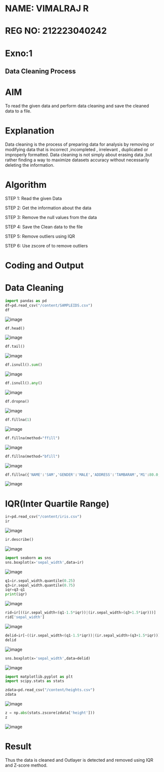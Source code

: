 # NAME: VIMALRAJ R
# REG NO: 212223040242
# Exno:1
## Data Cleaning Process

# AIM
To read the given data and perform data cleaning and save the cleaned data to a file.

# Explanation
Data cleaning is the process of preparing data for analysis by removing or modifying data that is incorrect ,incompleted , irrelevant , duplicated or improperly formatted. Data cleaning is not simply about erasing data ,but rather finding a way to maximize datasets accuracy without necessarily deleting the information.

# Algorithm
STEP 1: Read the given Data

STEP 2: Get the information about the data

STEP 3: Remove the null values from the data

STEP 4: Save the Clean data to the file

STEP 5: Remove outliers using IQR

STEP 6: Use zscore of to remove outliers

# Coding and Output
# Data Cleaning
```py
import pandas as pd
df=pd.read_csv("/content/SAMPLEIDS.csv")
df
````

![image](https://github.com/user-attachments/assets/30a7d399-2fcc-4722-959a-4d21ccd0e272)
```py
df.head()
```
![image](https://github.com/user-attachments/assets/0be6426f-a466-4730-b7a4-39bb5aed2321)

```py
df.tail()
```
![image](https://github.com/user-attachments/assets/5cef8819-dd4b-417d-ad2b-4958f894e4b3)

```py
df.isnull().sum()
```
![image](https://github.com/user-attachments/assets/8e9c9dac-51e7-4ddb-8503-2a32e4c43dad)
```py
df.isnull().any()
```
![image](https://github.com/user-attachments/assets/5f9073e2-61a8-4d6d-8ba2-29a88e6f39ca)
```py
df.dropna()
```
![image](https://github.com/user-attachments/assets/3ca3202b-6d32-4d68-9d13-937aaba50a7b)

```py
df.fillna(1)
```
![image](https://github.com/user-attachments/assets/a92d820a-0e8b-48c4-ba7b-119803169157)

```py
df.fillna(method="ffill")
```
![image](https://github.com/user-attachments/assets/f28bd29f-4782-4756-8b9f-e483e99f9d56)

```py
df.fillna(method="bfill")
```
![image](https://github.com/user-attachments/assets/bc4bd6c3-2378-47f2-a1ce-07891de4899d)

```py
df.fillna({'NAME':'SAM','GENDER':'MALE','ADDRESS':'TAMBARAM','M1':80.0,'M2':85.,'M3':87.0,'M4':88.0,'TOTAL':340.0,'AVG':85.00})
```
![image](https://github.com/user-attachments/assets/c6875c74-d196-437a-a1b5-553b3954cc8a)

# IQR(Inter Quartile Range)

```py
ir=pd.read_csv("/content/iris.csv")
ir
```
![image](https://github.com/user-attachments/assets/047b46a6-23d9-426e-8d1a-6669858a0b57)

```py
ir.describe()
```
![image](https://github.com/user-attachments/assets/326c2f49-a91d-4c9b-8b67-de5efcbfde59)

```py
import seaborn as sns
sns.boxplot(x='sepal_width',data=ir)
```
![image](https://github.com/user-attachments/assets/e023ab75-5f92-45d2-82ad-c1e48f998537)

```py
q1=ir.sepal_width.quantile(0.25)
q3=ir.sepal_width.quantile(0.75)
iqr=q3-q1
print(iqr)
```
![image](https://github.com/user-attachments/assets/5d1c1ffa-15a2-4dd2-82fe-c06aecab2602)

```py
rid=ir[((ir.sepal_width<(q1-1.5*iqr))|(ir.sepal_width>(q3+1.5*iqr)))]
rid['sepal_width']
```
![image](https://github.com/user-attachments/assets/7a13a5dc-ea28-41f8-9b33-6591aa0822e4)

```py
delid=ir[~((ir.sepal_width<(q1-1.5*iqr))|(ir.sepal_width>(q3+1.5*iqr)))]
delid
```
![image](https://github.com/user-attachments/assets/2816f7c0-134a-4e14-bd64-97a5327463ac)

```py
sns.boxplot(x='sepal_width',data=delid)
```
![image](https://github.com/user-attachments/assets/33a48de0-73d4-4097-8ce1-40f0442a107b)

```py
import matplotlib.pyplot as plt
import scipy.stats as stats

zdata=pd.read_csv("/content/heights.csv")
zdata
```
![image](https://github.com/user-attachments/assets/c0be6cac-696e-4caf-9eb4-f65cc4369a01)

```py
z = np.abs(stats.zscore(zdata['height']))
z
```
![image](https://github.com/user-attachments/assets/195da89e-b358-446b-b846-6407ab533893)

# Result
Thus the data is cleaned and Outlayer is detected and removed using IQR and Z-score method.
